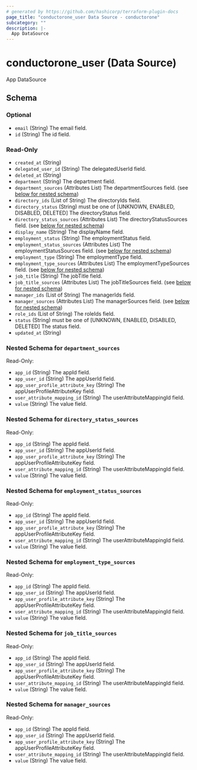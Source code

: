 ```yaml
---
# generated by https://github.com/hashicorp/terraform-plugin-docs
page_title: "conductorone_user Data Source - conductorone"
subcategory: ""
description: |-
  App DataSource
---
```


# conductorone_user (Data Source)

App DataSource



<!-- schema generated by tfplugindocs -->
## Schema

### Optional

- `email` (String) The email field.
- `id` (String) The id field.

### Read-Only

- `created_at` (String)
- `delegated_user_id` (String) The delegatedUserId field.
- `deleted_at` (String)
- `department` (String) The department field.
- `department_sources` (Attributes List) The departmentSources field. (see [below for nested schema](#nestedatt--department_sources))
- `directory_ids` (List of String) The directoryIds field.
- `directory_status` (String) must be one of [UNKNOWN, ENABLED, DISABLED, DELETED]
The directoryStatus field.
- `directory_status_sources` (Attributes List) The directoryStatusSources field. (see [below for nested schema](#nestedatt--directory_status_sources))
- `display_name` (String) The displayName field.
- `employment_status` (String) The employmentStatus field.
- `employment_status_sources` (Attributes List) The employmentStatusSources field. (see [below for nested schema](#nestedatt--employment_status_sources))
- `employment_type` (String) The employmentType field.
- `employment_type_sources` (Attributes List) The employmentTypeSources field. (see [below for nested schema](#nestedatt--employment_type_sources))
- `job_title` (String) The jobTitle field.
- `job_title_sources` (Attributes List) The jobTitleSources field. (see [below for nested schema](#nestedatt--job_title_sources))
- `manager_ids` (List of String) The managerIds field.
- `manager_sources` (Attributes List) The managerSources field. (see [below for nested schema](#nestedatt--manager_sources))
- `role_ids` (List of String) The roleIds field.
- `status` (String) must be one of [UNKNOWN, ENABLED, DISABLED, DELETED]
The status field.
- `updated_at` (String)

<a id="nestedatt--department_sources"></a>
### Nested Schema for `department_sources`

Read-Only:

- `app_id` (String) The appId field.
- `app_user_id` (String) The appUserId field.
- `app_user_profile_attribute_key` (String) The appUserProfileAttributeKey field.
- `user_attribute_mapping_id` (String) The userAttributeMappingId field.
- `value` (String) The value field.


<a id="nestedatt--directory_status_sources"></a>
### Nested Schema for `directory_status_sources`

Read-Only:

- `app_id` (String) The appId field.
- `app_user_id` (String) The appUserId field.
- `app_user_profile_attribute_key` (String) The appUserProfileAttributeKey field.
- `user_attribute_mapping_id` (String) The userAttributeMappingId field.
- `value` (String) The value field.


<a id="nestedatt--employment_status_sources"></a>
### Nested Schema for `employment_status_sources`

Read-Only:

- `app_id` (String) The appId field.
- `app_user_id` (String) The appUserId field.
- `app_user_profile_attribute_key` (String) The appUserProfileAttributeKey field.
- `user_attribute_mapping_id` (String) The userAttributeMappingId field.
- `value` (String) The value field.


<a id="nestedatt--employment_type_sources"></a>
### Nested Schema for `employment_type_sources`

Read-Only:

- `app_id` (String) The appId field.
- `app_user_id` (String) The appUserId field.
- `app_user_profile_attribute_key` (String) The appUserProfileAttributeKey field.
- `user_attribute_mapping_id` (String) The userAttributeMappingId field.
- `value` (String) The value field.


<a id="nestedatt--job_title_sources"></a>
### Nested Schema for `job_title_sources`

Read-Only:

- `app_id` (String) The appId field.
- `app_user_id` (String) The appUserId field.
- `app_user_profile_attribute_key` (String) The appUserProfileAttributeKey field.
- `user_attribute_mapping_id` (String) The userAttributeMappingId field.
- `value` (String) The value field.


<a id="nestedatt--manager_sources"></a>
### Nested Schema for `manager_sources`

Read-Only:

- `app_id` (String) The appId field.
- `app_user_id` (String) The appUserId field.
- `app_user_profile_attribute_key` (String) The appUserProfileAttributeKey field.
- `user_attribute_mapping_id` (String) The userAttributeMappingId field.
- `value` (String) The value field.
